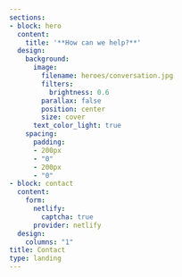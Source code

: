 ```yaml
---
sections:
- block: hero
  content:
    title: '**How can we help?**'
  design:
    background:
      image:
        filename: heroes/conversation.jpg
        filters:
          brightness: 0.6
        parallax: false
        position: center
        size: cover
      text_color_light: true
    spacing:
      padding:
      - 200px
      - "0"
      - 200px
      - "0"
- block: contact
  content:
    form:
      netlify:
        captcha: true
      provider: netlify
  design:
    columns: "1"
title: Contact
type: landing
---
```

